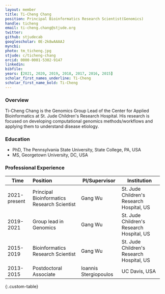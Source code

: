 ```yaml
---
layout: member
title: Ti-Cheng Chang
position: Principal Bioinformatics Research Scientist(Genomics)
handle: ticheng
email: ti-cheng.chang@stjude.org
twitter:
github: stjudecab
googlescholar: 0E-2k8wAAAAJ
myncbi:
photo: tm_ticheng.jpg
stjude: c/ticheng-chang
orcid: 0000-0001-5302-9147
linkedin:
bibfile:
years: [2021, 2020, 2019, 2018, 2017, 2016, 2015]
scholar_first_names_underline: Ti-Cheng
scholar_first_name_bold: Ti-Cheng
---
```


### Overview
Ti-Cheng Chang is the Genomics Group Lead of the Center for Applied Bioinformatics at St. Jude Children's Research Hospital. His research is focused on developing computational genomics methods/workflows and applying them to understand disease etiology. 


### Education
- PhD, The Pennsylvania State University, State College, PA, USA
- MS, Georgetown University, DC, USA

### Professional Experience

Time         | Position                                    | PI/Supervisor         | Institution                               |
-----------  | :-----------                                | -----------           | -----------                               |
2021-present | Principal Bioinformatics Research Scientist | Gang Wu               | St. Jude Children's Research Hospital, US |
2019-2021    | Group lead in Genomics                      | Gang Wu               | St. Jude Children's Research Hospital, US |
2015-2019    | Bioinformatics Research Scientist           | Gang Wu               | St. Jude Children's Research Hospital, US |
2013-2015    | Postdoctoral Associate                      | Ioannis Stergiopoulos | UC Davis, USA                             |
{:.custom-table}


